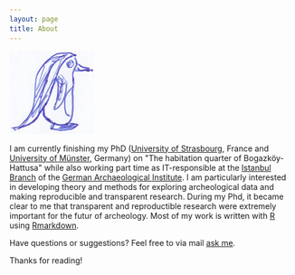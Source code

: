 ```yaml
---
layout: page
title: About
---
```


![Portrait](/Media/2014-10-8--Pingu.jpg "Artwork from Vera Egbers")


I am currently finishing my PhD ([University of Strasbourg](http://www.unistra.fr/index.php?id=english), France and [University of Münster](www.uni-muenster.de/en/), Germany) on "The habitation quarter of Bogazköy-Hattusa" while also working part time as IT-responsible at the [Istanbul Branch](http://www.dainst.org/standort/-/organization-display/ZI9STUj61zKB/14478?p_r_p_1690909578_redirectURL=http%3A%2F%2Fwww.dainst.org%2Fstandorte-suchen) of the [German Archaeological Institute](http://www.dainst.org/). I am particularly interested in developing theory and methods for exploring archeological data and making reproducible and transparent research. During my Phd, it became clear to me that transparent and reproductible research were extremely important for the futur of archeology. Most of my work is written with [R](www.r-project.org/) using [Rmarkdown](http://rmarkdown.rstudio.com/).

Have questions or suggestions? Feel free to via mail [ask me](mailto:nehemie.strupler@etu.unistra.fr).

Thanks for reading!
